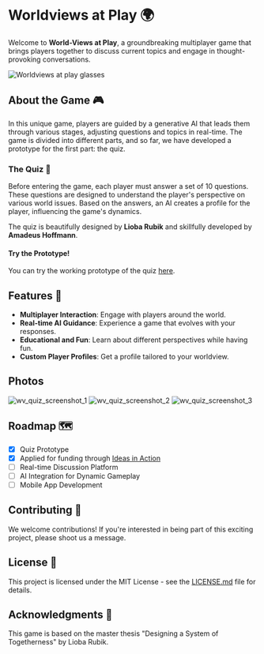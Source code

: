 # Worldviews at Play 🌍

Welcome to **World-Views at Play**, a groundbreaking multiplayer game that brings players together to discuss current topics and engage in thought-provoking conversations.

![Worldviews at play glasses](https://github.com/SaintALY/worldviews-at-play/assets/92914760/7de66dfb-cb02-461a-abd7-4f2e49c70c5d)


## About the Game 🎮

In this unique game, players are guided by a generative AI that leads them through various stages, adjusting questions and topics in real-time. The game is divided into different parts, and so far, we have developed a prototype for the first part: the quiz.

### The Quiz 📝

Before entering the game, each player must answer a set of 10 questions. These questions are designed to understand the player's perspective on various world issues. Based on the answers, an AI creates a profile for the player, influencing the game's dynamics.

The quiz is beautifully designed by **Lioba Rubik** and skillfully developed by **Amadeus Hoffmann**.

#### Try the Prototype!

You can try the working prototype of the quiz [here](https://worldview-quiz-seven.vercel.app/).

## Features 🌟

- **Multiplayer Interaction**: Engage with players around the world.
- **Real-time AI Guidance**: Experience a game that evolves with your responses.
- **Educational and Fun**: Learn about different perspectives while having fun.
- **Custom Player Profiles**: Get a profile tailored to your worldview.

## Photos

![wv_quiz_screenshot_1](https://github.com/SaintALY/worldviews-at-play/assets/92914760/9b53bab8-5f95-412c-a3ad-1c61ef80eade)
![wv_quiz_screenshot_2](https://github.com/SaintALY/worldviews-at-play/assets/92914760/32302434-ddcf-47c0-91df-73f19faf4bfb)
![wv_quiz_screenshot_3](https://github.com/SaintALY/worldviews-at-play/assets/92914760/6838a3d1-c946-46c4-adcf-90d319b0033d)


## Roadmap 🗺️

- [x] Quiz Prototype
- [X] Applied for funding through [Ideas in Action](https://entrepreneurship.htw-berlin.de/index.php?id=9940&L=1)
- [ ] Real-time Discussion Platform
- [ ] AI Integration for Dynamic Gameplay
- [ ] Mobile App Development

## Contributing 🤝

We welcome contributions! If you're interested in being part of this exciting project, please shoot us a message.

## License 📄

This project is licensed under the MIT License - see the [LICENSE.md](link-to-license-file) file for details.

## Acknowledgments 🙏

This game is based on the master thesis "Designing a System of Togetherness" by Lioba Rubik.
